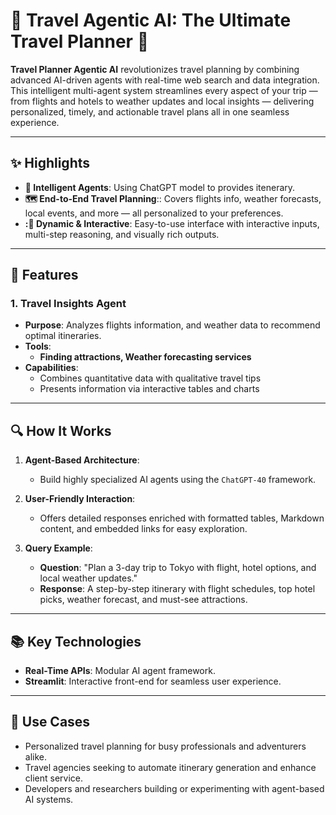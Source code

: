 # **🌟 Travel Agentic AI: The Ultimate Travel Planner 🌟**  

**Travel Planner Agentic AI** revolutionizes travel planning by combining advanced AI-driven agents with real-time web search and data integration. This intelligent multi-agent system streamlines every aspect of your trip — from flights and hotels to weather updates and local insights — delivering personalized, timely, and actionable travel plans all in one seamless experience.

---

## **✨ Highlights**  

- **🤖 Intelligent Agents**: Using ChatGPT model to provides itenerary.  
- **🗺️ End-to-End Travel Planning**:: Covers flights info, weather forecasts, local events, and more — all personalized to your preferences.
- **:📅 Dynamic & Interactive**: Easy-to-use interface with interactive inputs, multi-step reasoning, and visually rich outputs.  

---

## **🔧 Features**  

### **1. Travel Insights Agent**  
- **Purpose**: Analyzes flights information, and weather data to recommend optimal itineraries.  
- **Tools**:  
  - **Finding attractions, Weather forecasting services**
- **Capabilities**:  
  - Combines quantitative data with qualitative travel tips
  - Presents information via interactive tables and charts 
 

---

## **🔍 How It Works**  

1. **Agent-Based Architecture**:  
   - Build highly specialized AI agents using the `ChatGPT-40` framework.  

2. **User-Friendly Interaction**:  
   - Offers detailed responses enriched with formatted tables, Markdown content, and embedded links for easy exploration.  

3. **Query Example**:  
   - **Question**: "Plan a 3-day trip to Tokyo with flight, hotel options, and local weather updates." 
   - **Response**: A step-by-step itinerary with flight schedules, top hotel picks, weather forecast, and must-see attractions.  


---

## **📚 Key Technologies**  
- **Real-Time APIs**: Modular AI agent framework.  
- **Streamlit**: Interactive front-end for seamless user experience.  


---

## **🎯 Use Cases**  
- Personalized travel planning for busy professionals and adventurers alike.
- Travel agencies seeking to automate itinerary generation and enhance client service.
- Developers and researchers building or experimenting with agent-based AI systems.

